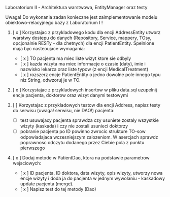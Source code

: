 ﻿Laboratorium II - Architektura warstwowa, EntityManager oraz testy

Uwaga! Do wykonania zadan konieczne jest zaimplementowanie modelu obiektowo-relacyjnego bazy z Laboratorium I !

1. [ x ] Korzystajac z przykladowego kodu dla encji AddressEntity utworz warstwy dostepu do danych (Repository, Service, mappery, TOsy, opcjonalnie RESTy - dla chetnych) dla encji PatientEntity. Spelnione maja byc nasteoujace wymagania:
   - [ x ] TO pacjenta ma miec liste wizyt ktore sie odbyly
   - [ x ] kazda wizyta ma miec informacje o czasie (daty), imie i nazwisko lekarza oraz liste typow (z encji MedicalTreatment)
   - [ x ] rozszerz encje PatientEntity o jedno dowolne pole innego typu niz String, odwzoruj je w TO.

2. [ x ] Korzystajac z przykladowych insertow w pliku data.sql uzupelnij encje pacjenta, doktorow oraz wizyt danymi testowymi

3. [  ] Korzystajac z przykladowych testow dla encji Address, napisz testy do serwisu (uwaga! serwisu, nie DAO!) pacjenta:
   - [  ] test usuwajacy pacjenta sprawdza czy usuniete zostaly wszystkie wizyty (kaskada) i czy nie zostali usunieci doktorzy
   - [  ] pobranie pacjenta po ID powinno zwrocic strukture TO-sow odpowiadajaca wczesniejszym zalozeniom. W asercjach sprawdz poprawnosc odczytu dodanego przez Ciebie pola z punktu pierwszego

4. [ x ] Dodaj metode w PatientDao, ktora na podstawie parametrow wejsciowych:
   - [ x ] ID pacjenta, ID doktora, data wizyty, opis wizyty, 
         utworzy nowa encje wizyty i doda ja do pacjenta w jednym wywolaniu - kaskadowy update pacjenta (merge).
   - [ x ] Napisz test do tej metody (Dao)
